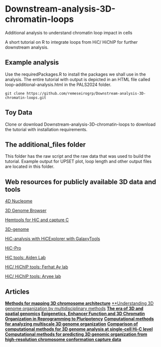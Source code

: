 # Downstream-analysis-3D-chromatin-loops
Additional analysis to understand chromatin loop impact in cells

A short tutorial on R to integrate loops from HiC/ HiChIP for further downstream analysis.

## Example analysis
Use the requiredPackages.R to install the packages we shall use in the analysis. The entire tutorial with output is depicted in an HTML file called loop-additional-analysis.html in the PALS2024 folder.

```
git clone https://github.com/remeseirogrp/Downstream-analysis-3D-chromatin-loops.git

```
## Toy Data
Clone or download Downstream-analysis-3D-chromatin-loops to download the tutorial with installation requirements.

## The additional_files folder
This folder has the raw script and the raw data that was used to build the tutorial. Example output for UPSET plot, loop length and other output files are located in this folder.

## Web resources for publicly available 3D data and tools

[4D Nucleome](https://www.4dnucleome.org/)

[3D Genome Browser](http://3dgenome.fsm.northwestern.edu/)

[Hemtools for HiC and capture C](https://hemtools.readthedocs.io/en/latest/content/NGS_pipelines/hicpro_split.html)

[3D-genome](https://github.com/topics/3d-genome)

[HiC-analysis with HiCExplorer with GalaxyTools](https://training.galaxyproject.org/training-material/topics/epigenetics/tutorials/hicexplorer/tutorial.html)

[HiC-Pro](https://github.com/nservant/HiC-Pro)

[HiC tools: Aiden Lab](https://github.com/aidenlab)

[HiC/ HiChIP tools: Ferhat Ay lab](https://github.com/ay-lab)

[HiC/ HiChIP tools: Aryee lab](https://github.com/aryeelab)

## Articles

[**Methods for mapping 3D chromosome architecture**](https://www.nature.com/articles/s41576-019-0195-2)
[**Understanding 3D genome organization by multidisciplinary methods](https://www.nature.com/articles/s41580-021-00362-w)
[**The era of 3D and spatial genomics**](https://www.cell.com/trends/genetics/fulltext/S0168-9525(22)00118-4)
[**Epigenetics, Enhancer Function and 3D Chromatin Organization in Reprogramming to Pluripotency**](https://www.mdpi.com/2073-4409/11/9/1404)
[**Computational methods for analyzing multiscale 3D genome organization**](https://www.nature.com/articles/s41576-023-00638-1)
[**Comparison of computational methods for 3D genome analysis at single-cell Hi-C level**](https://www.sciencedirect.com/science/article/pii/S1046202319300891)
[**Computational methods for predicting 3D genomic organization from high-resolution chromosome conformation capture data**](https://academic.oup.com/bfg/article/19/4/292/5826457)




